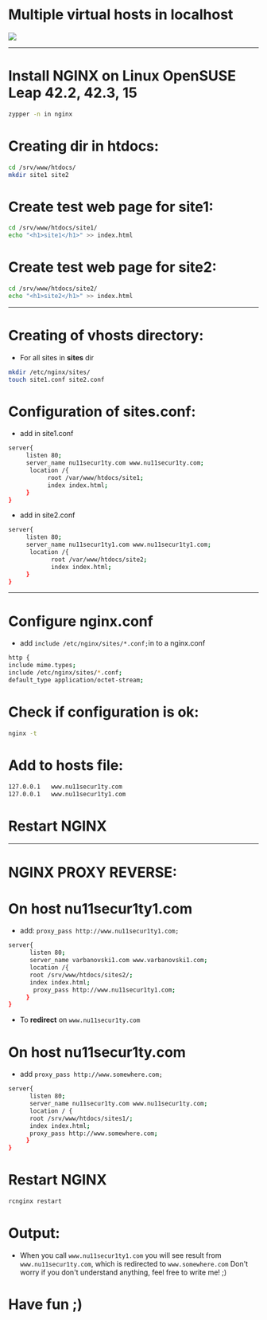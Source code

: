 # Multiple virtual hosts in localhost
![](https://github.com/nu11secur1ty/Linux_Deployment_Administration_Hacks/blob/master/NGINX-Multiple-virtual-hosts/Nginx_logo.svg.png)

--------------------------------------------------------------------------------------------------------

# Install NGINX on Linux OpenSUSE Leap 42.2, 42.3, 15

```bash
zypper -n in nginx
```
# Creating dir in htdocs:
```bash
cd /srv/www/htdocs/
mkdir site1 site2
```

# Create test web page for site1:
```bash
cd /srv/www/htdocs/site1/
echo "<h1>site1</h1>" >> index.html
```
# Create test web page for site2:
```bash
cd /srv/www/htdocs/site2/
echo "<h1>site2</h1>" >> index.html
```
------------------------------------------------------------------------------------------------------

# Creating of vhosts directory:
- For all sites in **sites** dir

```bash 
mkdir /etc/nginx/sites/
touch site1.conf site2.conf
```

# Configuration of sites.conf:
- add in site1.conf
```bash
server{
     listen 80;
     server_name nu11secur1ty.com www.nu11secur1ty.com;
      location /{
           root /var/www/htdocs/site1;
           index index.html;
     }
}
```
- add in site2.conf
```bash
server{
     listen 80;
     server_name nu11secur1ty1.com www.nu11secur1ty1.com;
      location /{ 
            root /var/www/htdocs/site2;
            index index.html;
     }
}
```
------------------------------------------------------------------------------------------------------

# Configure nginx.conf
- add ```include /etc/nginx/sites/*.conf;```in to a nginx.conf
```bash
http {
include mime.types;
include /etc/nginx/sites/*.conf;
default_type application/octet-stream;
```
# Check if configuration is ok:
```bash 
nginx -t
```
# Add to hosts file:
```bash 
127.0.0.1   www.nu11secur1ty.com
127.0.0.1   www.nu11secur1ty1.com
```
# Restart NGINX

------------------------------------------------------------------------------------------------------------

# NGINX PROXY REVERSE:


# On host nu11secur1ty1.com
- add: ```proxy_pass http://www.nu11secur1ty1.com;```
```bash
server{
      listen 80;
      server_name varbanovski1.com www.varbanovski1.com;
      location /{
      root /srv/www/htdocs/sites2/;
      index index.html;
       proxy_pass http://www.nu11secur1ty1.com;
     }
}
```
- To **redirect** on ```www.nu11secur1ty.com```

# On host nu11secur1ty.com
- add ```proxy_pass http://www.somewhere.com;```
```bash
server{
      listen 80;
      server_name nu11secur1ty.com www.nu11secur1ty.com;
      location / {
      root /srv/www/htdocs/sites1/;
      index index.html;
      proxy_pass http://www.somewhere.com;
     }
}
```
# Restart NGINX

```bash 
rcnginx restart
```

# Output:

- When you call ```www.nu11secur1ty1.com``` you will see result from ```www.nu11secur1ty.com```, which is redirected to  ```www.somewhere.com``` 
Don't worry if you don't understand anything, feel free to write me! ;)



# Have fun ;)

